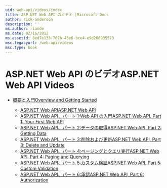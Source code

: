```yaml
---
uid: web-api/videos/index
title: ASP.NET Web API のビデオ |Microsoft Docs
author: rick-anderson
description: ''
ms.author: riande
ms.date: 02/16/2012
ms.assetid: 8ed7e133-707b-43e6-bce4-e9d266935573
msc.legacyurl: /web-api/videos
msc.type: book
---
```

<a name="aspnet-web-api-videos"></a><span data-ttu-id="3a3a8-102">ASP.NET Web API のビデオ</span><span class="sxs-lookup"><span data-stu-id="3a3a8-102">ASP.NET Web API Videos</span></span>
====================
- [<span data-ttu-id="3a3a8-103">概要と入門</span><span class="sxs-lookup"><span data-stu-id="3a3a8-103">Overview and Getting Started</span></span>](getting-started/index.md)

    - [<span data-ttu-id="3a3a8-104">ASP.NET Web API</span><span class="sxs-lookup"><span data-stu-id="3a3a8-104">ASP.NET Web API</span></span>](getting-started/aspnet-web-api.md)
    - [<span data-ttu-id="3a3a8-105">ASP.NET Web API、パート 1:Web API の入門</span><span class="sxs-lookup"><span data-stu-id="3a3a8-105">ASP.NET Web API, Part 1: Your First Web API</span></span>](getting-started/your-first-web-api.md)
    - [<span data-ttu-id="3a3a8-106">ASP.NET Web API、パート 2:データの取得</span><span class="sxs-lookup"><span data-stu-id="3a3a8-106">ASP.NET Web API, Part 2: Getting Data</span></span>](getting-started/getting-data.md)
    - [<span data-ttu-id="3a3a8-107">ASP.NET Web API、パート 3:削除および更新</span><span class="sxs-lookup"><span data-stu-id="3a3a8-107">ASP.NET Web API, Part 3: Delete and Update</span></span>](getting-started/delete-and-update.md)
    - [<span data-ttu-id="3a3a8-108">ASP.NET Web API、パート 4:ページングとクエリ実行</span><span class="sxs-lookup"><span data-stu-id="3a3a8-108">ASP.NET Web API, Part 4: Paging and Querying</span></span>](getting-started/paging-and-querying.md)
    - [<span data-ttu-id="3a3a8-109">ASP.NET Web API、パート 5:カスタム検証</span><span class="sxs-lookup"><span data-stu-id="3a3a8-109">ASP.NET Web API, Part 5: Custom Validation</span></span>](getting-started/custom-validation.md)
    - [<span data-ttu-id="3a3a8-110">ASP.NET Web API、パート 6:承認</span><span class="sxs-lookup"><span data-stu-id="3a3a8-110">ASP.NET Web API, Part 6: Authorization</span></span>](getting-started/authorization.md)
